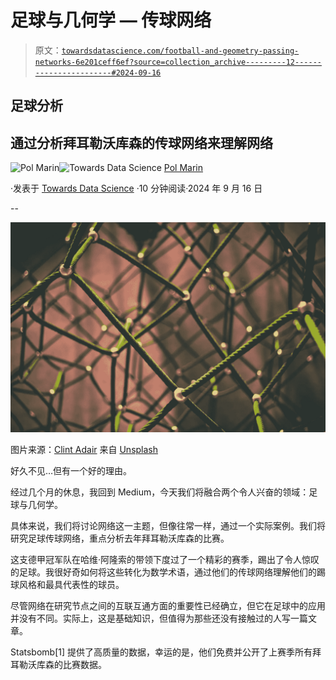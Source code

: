 # 足球与几何学 — 传球网络

> 原文：[`towardsdatascience.com/football-and-geometry-passing-networks-6e201ceff6ef?source=collection_archive---------12-----------------------#2024-09-16`](https://towardsdatascience.com/football-and-geometry-passing-networks-6e201ceff6ef?source=collection_archive---------12-----------------------#2024-09-16)

## 足球分析

## 通过分析拜耳勒沃库森的传球网络来理解网络

[](https://polmarin.medium.com/?source=post_page---byline--6e201ceff6ef--------------------------------)![Pol Marin](https://polmarin.medium.com/?source=post_page---byline--6e201ceff6ef--------------------------------)[](https://towardsdatascience.com/?source=post_page---byline--6e201ceff6ef--------------------------------)![Towards Data Science](https://towardsdatascience.com/?source=post_page---byline--6e201ceff6ef--------------------------------) [Pol Marin](https://polmarin.medium.com/?source=post_page---byline--6e201ceff6ef--------------------------------)

·发表于 [Towards Data Science](https://towardsdatascience.com/?source=post_page---byline--6e201ceff6ef--------------------------------) ·10 分钟阅读·2024 年 9 月 16 日

--

![](img/6527465fc26c9ff2f885cb81b4cbbab0.png)

图片来源：[Clint Adair](https://unsplash.com/@clintadair?utm_source=medium&utm_medium=referral) 来自 [Unsplash](https://unsplash.com/?utm_source=medium&utm_medium=referral)

好久不见…但有一个好的理由。

经过几个月的休息，我回到 Medium，今天我们将融合两个令人兴奋的领域：足球与几何学。

具体来说，我们将讨论网络这一主题，但像往常一样，通过一个实际案例。我们将研究足球传球网络，重点分析去年拜耳勒沃库森的比赛。

这支德甲冠军队在哈维·阿隆索的带领下度过了一个精彩的赛季，踢出了令人惊叹的足球。我很好奇如何将这些转化为数学术语，通过他们的传球网络理解他们的踢球风格和最具代表性的球员。

尽管网络在研究节点之间的互联互通方面的重要性已经确立，但它在足球中的应用并没有不同。实际上，这是基础知识，但值得为那些还没有接触过的人写一篇文章。

Statsbomb[1] 提供了高质量的数据，幸运的是，他们免费并公开了上赛季所有拜耳勒沃库森的比赛数据。
